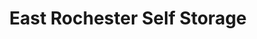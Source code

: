 ---
title: "East Rochester Self Storage"
url: /east-rochester/east-rochester-self-storage/
shop: Mieten
---